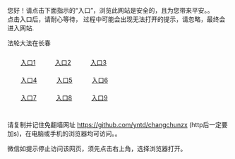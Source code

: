 您好！请点击下面指示的“入口”，浏览此网站是安全的，且为您带来平安。。 <br/>
点击入口后，请耐心等待， 过程中可能会出现无法打开的提示，请忽略，最终会进入网站. </br>

法轮大法在长春<br/>
<div style="padding:10px"><a style="margin:20px" target="_blank" href="https://d1u71mi2gwrq8c.cloudfront.net/2Qpsp?wnjexd" id="ccLink1" rel="nofollow">入口1</a> <a target="_blank" style="margin:20px" href="https://d32qibbu8f7qhm.cloudfront.net/2Qpsp?fopqegs" id="ccLink2" rel="nofollow">入口2</a> <a style="margin:20px" target="_blank" href="https://d2fia5rax7qot2.cloudfront.net/2Qpsp?kmmqgm" id="ccLink3" rel="nofollow">入口3</a></div>

<div style="padding:10px" ><a style="margin:20px" target="_blank" href="https://d1u71mi2gwrq8c.cloudfront.net/2Qpsp?wnjexd" id="ccLink4" rel="nofollow">入口4</a> <a style="margin:20px" href="https://d32qibbu8f7qhm.cloudfront.net/2Qpsp?fopqegs" target="_blank" id="ccLink5" rel="nofollow">入口5</a> <a style="margin:20px" href="https://d2fia5rax7qot2.cloudfront.net/2Qpsp?kmmqgm" target="_blank" id="ccLink6" rel="nofollow">入口6</a></div>

<div style="padding:10px"><a style="margin:20px" target="_blank" href="https://d1u71mi2gwrq8c.cloudfront.net/2Qpsp?wnjexd" id="ccLink7" rel="nofollow">入口7</a> <a style="margin:20px" href="https://d32qibbu8f7qhm.cloudfront.net/2Qpsp?fopqegs" target="_blank" id="ccLink8" rel="nofollow">入口8</a> <a style="margin:20px" target="_blank" href="https://d2fia5rax7qot2.cloudfront.net/2Qpsp?kmmqgm" id="ccLink9" rel="nofollow">入口9</a></div>

<br/>



请复制并记住免翻墙网址 https://github.com/yntd/changchunzx (http后一定要加s)，在电脑或手机的浏览器均可访问。。<br/>

微信如提示停止访问该网页，须先点击右上角，选择浏览器打开。
